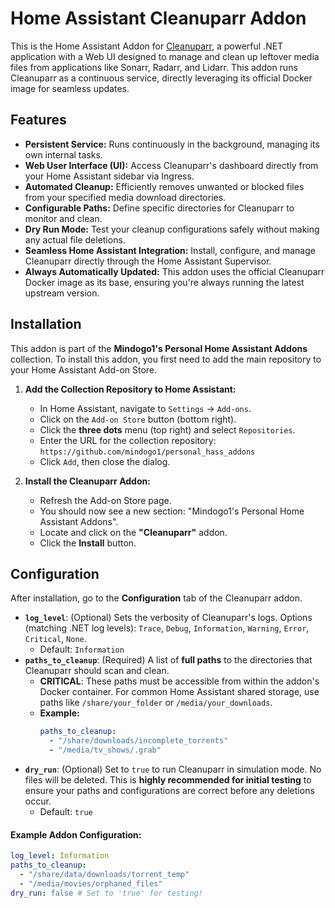 # Home Assistant Cleanuparr Addon

This is the Home Assistant Addon for [Cleanuparr](https://github.com/Cleanuparr/Cleanuparr), a powerful .NET application with a Web UI designed to manage and clean up leftover media files from applications like Sonarr, Radarr, and Lidarr. This addon runs Cleanuparr as a continuous service, directly leveraging its official Docker image for seamless updates.

## Features

* **Persistent Service:** Runs continuously in the background, managing its own internal tasks.
* **Web User Interface (UI):** Access Cleanuparr's dashboard directly from your Home Assistant sidebar via Ingress.
* **Automated Cleanup:** Efficiently removes unwanted or blocked files from your specified media download directories.
* **Configurable Paths:** Define specific directories for Cleanuparr to monitor and clean.
* **Dry Run Mode:** Test your cleanup configurations safely without making any actual file deletions.
* **Seamless Home Assistant Integration:** Install, configure, and manage Cleanuparr directly through the Home Assistant Supervisor.
* **Always Automatically Updated:** This addon uses the official Cleanuparr Docker image as its base, ensuring you're always running the latest upstream version.

## Installation

This addon is part of the **Mindogo1's Personal Home Assistant Addons** collection.
To install this addon, you first need to add the main repository to your Home Assistant Add-on Store.

1.  **Add the Collection Repository to Home Assistant:**
    * In Home Assistant, navigate to `Settings` -> `Add-ons`.
    * Click on the `Add-on Store` button (bottom right).
    * Click the **three dots** menu (top right) and select `Repositories`.
    * Enter the URL for the collection repository:
        `https://github.com/mindogo1/personal_hass_addons`
    * Click `Add`, then close the dialog.

2.  **Install the Cleanuparr Addon:**
    * Refresh the Add-on Store page.
    * You should now see a new section: "Mindogo1's Personal Home Assistant Addons".
    * Locate and click on the **"Cleanuparr"** addon.
    * Click the **Install** button.

## Configuration

After installation, go to the **Configuration** tab of the Cleanuparr addon.

* **`log_level`**: (Optional) Sets the verbosity of Cleanuparr's logs. Options (matching .NET log levels): `Trace`, `Debug`, `Information`, `Warning`, `Error`, `Critical`, `None`.
    * Default: `Information`
* **`paths_to_cleanup`**: (Required) A list of **full paths** to the directories that Cleanuparr should scan and clean.
    * **CRITICAL**: These paths must be accessible from within the addon's Docker container. For common Home Assistant shared storage, use paths like `/share/your_folder` or `/media/your_downloads`.
    * **Example:**
        ```yaml
        paths_to_cleanup:
          - "/share/downloads/incomplete_torrents"
          - "/media/tv_shows/.grab"
        ```
* **`dry_run`**: (Optional) Set to `true` to run Cleanuparr in simulation mode. No files will be deleted. This is **highly recommended for initial testing** to ensure your paths and configurations are correct before any deletions occur.
    * Default: `true`

#### Example Addon Configuration:

```yaml
log_level: Information
paths_to_cleanup:
  - "/share/data/downloads/torrent_temp"
  - "/media/movies/orphaned_files"
dry_run: false # Set to 'true' for testing!